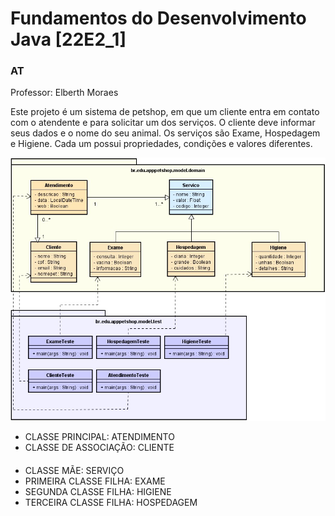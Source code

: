# Fundamentos do Desenvolvimento Java [22E2_1] 
### AT


Professor: Elberth Moraes

Este projeto é um sistema de petshop, em que um cliente entra em contato com o
atendente e para solicitar um dos serviços. O cliente deve informar seus dados e o nome do
seu animal. Os serviços são Exame, Hospedagem e Higiene. Cada um possui propriedades,
condições e valores diferentes.


![](https://github.com/ericfg19/petshop-java/blob/main/apppetshop/src/main/resources/static/img/classdiagram.jpg)

- CLASSE PRINCIPAL: ATENDIMENTO
- CLASSE DE ASSOCIAÇÃO: CLIENTE
####
- CLASSE MÃE: SERVIÇO
- PRIMEIRA CLASSE FILHA: EXAME
- SEGUNDA CLASSE FILHA: HIGIENE
- TERCEIRA CLASSE FILHA: HOSPEDAGEM
